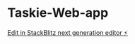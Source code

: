 # Taskie-Web-app

[Edit in StackBlitz next generation editor ⚡️](https://stackblitz.com/~/github.com/errah001/Taskie-Web-app)